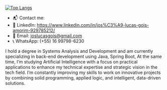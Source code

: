 [![Top Langs](https://github-readme-stats.vercel.app/api/top-langs/?username=JoseLucas1999)](https://github.com/JoseLucas1999/github-readme-stats)

* 📬 Contact me:
* 💼 LinkedIn: https://www.linkedin.com/in/jos%C3%A9-lucas-gois-amorim-929785212/
* 📧 Email: joslucasgois@gmail.com
* 📞 WhatsApp: (+55) 16 99798-6230

I hold a degree in Systems Analysis and Development and am currently specializing in back-end development using Java, Spring Boot, At the same time, I’m studying Artificial Intelligence with a focus on practical applications to enhance my technical expertise and strategic vision in the tech field. I’m constantly improving my skills to work on innovative projects by combining solid programming, applied logic, and intelligent, data-driven solutions.
